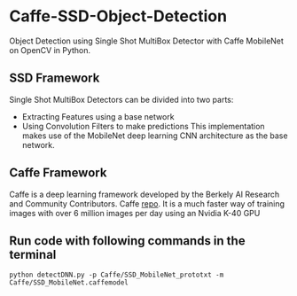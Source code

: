 # Caffe-SSD-Object-Detection
Object Detection using Single Shot MultiBox Detector with Caffe MobileNet on OpenCV in Python.

## SSD Framework
Single Shot MultiBox Detectors can be divided into two parts:
 - Extracting Features using a base network
 - Using Convolution Filters to make predictions
This implementation makes use of the MobileNet deep learning CNN architecture as the base network. 

## Caffe Framework
Caffe is a deep learning framework developed by the Berkely AI Research and Community Contributors. Caffe [repo](https://github.com/BVLC/caffe). It is a much faster way of training images with over 6 million images per day using an Nvidia 
K-40 GPU

## Run code with following commands in the terminal
`python detectDNN.py -p Caffe/SSD_MobileNet_prototxt -m Caffe/SSD_MobileNet.caffemodel`
